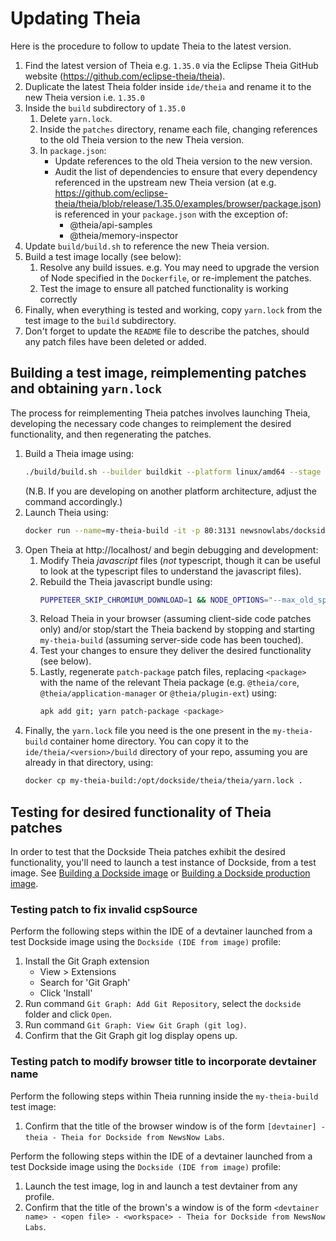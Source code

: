 # Updating Theia

Here is the procedure to follow to update Theia to the latest version.

1. Find the latest version of Theia e.g. `1.35.0` via the Eclipse Theia GitHub website (https://github.com/eclipse-theia/theia).
2. Duplicate the latest Theia folder inside `ide/theia` and rename it to the new Theia version i.e. `1.35.0`
3. Inside the `build` subdirectory of `1.35.0`
   1. Delete `yarn.lock`.
   2. Inside the `patches` directory, rename each file, changing references to the old Theia version to the new Theia version.
   3. In `package.json`:
      - Update references to the old Theia version to the new version.
      - Audit the list of dependencies to ensure that every dependency referenced in the upstream new Theia version (at e.g. https://github.com/eclipse-theia/theia/blob/release/1.35.0/examples/browser/package.json) is referenced in your `package.json` with the exception of:
         - @theia/api-samples
         - @theia/memory-inspector
4. Update `build/build.sh` to reference the new Theia version.
5. Build a test image locally (see below):
   1. Resolve any build issues. e.g. You may need to upgrade the version of Node specified in the `Dockerfile`, or re-implement the patches.
   2. Test the image to ensure all patched functionality is working correctly 
6. Finally, when everything is tested and working, copy `yarn.lock` from the test image to the `build` subdirectory.
7. Don't forget to update the `README` file to describe the patches, should any patch files have been deleted or added.

## Building a test image, reimplementing patches and obtaining `yarn.lock`

The process for reimplementing Theia patches involves launching Theia, developing the necessary code changes to reimplement the desired functionality, and then regenerating the patches.

1. Build a Theia image using:
   ```sh
   ./build/build.sh --builder buildkit --platform linux/amd64 --stage theia-build
   ```
   (N.B. If you are developing on another platform architecture, adjust the command accordingly.)
2. Launch Theia using:
   ```sh
   docker run --name=my-theia-build -it -p 80:3131 newsnowlabs/dockside:theia-build
   ```
3. Open Theia at http://localhost/ and begin debugging and development:
   1. Modify Theia _javascript_ files (_not_ typescript, though it can be useful to look at the typescript files to understand the javascript files).
   2. Rebuild the Theia javascript bundle using:
      ```sh
      PUPPETEER_SKIP_CHROMIUM_DOWNLOAD=1 && NODE_OPTIONS="--max_old_space_size=4096" && yarn config set network-timeout 600000 -g && yarn
      ```
   3. Reload Theia in your browser (assuming client-side code patches only) and/or stop/start the Theia backend by stopping and starting `my-theia-build` (assuming server-side code has been touched).
   4. Test your changes to ensure they deliver the desired functionality (see below).
   5. Lastly, regenerate `patch-package` patch files, replacing `<package>` with the name of the relevant Theia package (e.g. `@theia/core`, `@theia/application-manager` or `@theia/plugin-ext`) using:
      ```sh
      apk add git; yarn patch-package <package>
      ```
4. Finally, the `yarn.lock` file you need is the one present in the `my-theia-build` container home directory. You can copy it to the `ide/theia/<version>/build` directory of your repo, assuming you are already in that directory, using:
   ```sh
   docker cp my-theia-build:/opt/dockside/theia/theia/yarn.lock .
   ```

## Testing for desired functionality of Theia patches

In order to test that the Dockside Theia patches exhibit the desired functionality, you'll need to launch a test instance of Dockside, from a test image. See [Building a Dockside image](building-image.md) or [Building a Dockside production image](building-production-image.md).

### Testing patch to fix invalid cspSource

Perform the following steps within the IDE of a devtainer launched from a test Dockside image using the `Dockside (IDE from image)` profile:

1. Install the Git Graph extension
   - View > Extensions
   - Search for 'Git Graph'
   - Click 'Install'
2. Run command `Git Graph: Add Git Repository`, select the `dockside` folder and click `Open`.
3. Run command `Git Graph: View Git Graph (git log)`.
4. Confirm that the Git Graph git log display opens up.

### Testing patch to modify browser title to incorporate devtainer name

Perform the following steps within Theia running inside the `my-theia-build` test image:

1. Confirm that the title of the browser window is of the form `[devtainer] - theia - Theia for Dockside from NewsNow Labs`.

Perform the following steps within the IDE of a devtainer launched from a test Dockside image using the `Dockside (IDE from image)` profile:

1. Launch the test image, log in and launch a test devtainer from any profile.
2. Confirm that the title of the brown's a window is of the form `<devtainer name> - <open file> - <workspace> - Theia for Dockside from NewsNow Labs`.
